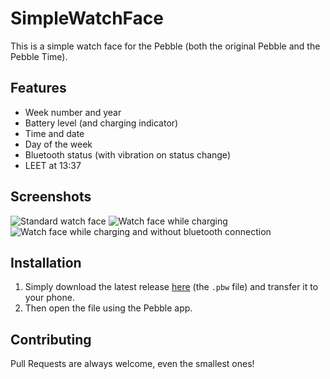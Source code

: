 # SimpleWatchFace
This is a simple watch face for the Pebble (both the original Pebble and the Pebble Time).

## Features
* Week number and year
* Battery level (and charging indicator)
* Time and date
* Day of the week
* Bluetooth status (with vibration on status change)
* LEET at 13:37

## Screenshots
![Standard watch face](http://i.imgur.com/4oAAGTA.png "Standard watch face")
![Watch face while charging](http://i.imgur.com/veB2ufp.png "Watch face while charging")
![Watch face while charging and without bluetooth connection](http://i.imgur.com/NOe5qGW.png "Watch face while charging and without bluetooth connection")

## Installation
1. Simply download the latest release [here](https://github.com/Naxiz/SimpleWatchFace/releases) (the `.pbw` file) and transfer it to your phone.
2. Then open the file using the Pebble app.

## Contributing
Pull Requests are always welcome, even the smallest ones!
